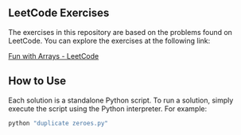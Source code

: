 ## LeetCode Exercises

The exercises in this repository are based on the problems found on LeetCode. You can explore the exercises at the following link:

[Fun with Arrays - LeetCode](https://leetcode.com/explore/featured/card/fun-with-arrays/)

## How to Use

Each solution is a standalone Python script. To run a solution, simply execute the script using the Python interpreter. For example:

```sh
python "duplicate zeroes.py"
```
